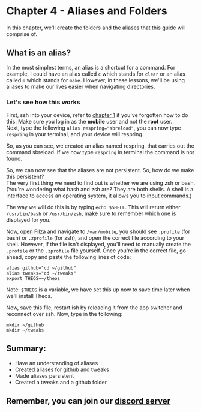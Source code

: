 # Chapter 4 - Aliases and Folders
In this chapter, we'll create the folders and the aliases that this guide will comprise of.

## What is an alias?
In the most simplest terms, an alias is a shortcut for a command. For example, I could have an alias called `c` which stands for `clear` or an alias called `m` which stands for `make`. However, in these lessons, we'll be using aliases to make our lives easier when navigating directories.

### Let's see how this works
First, ssh into your device, refer to [chapter 1](https://github.com/demhademha/tweak-development-guide/blob/master/chapter-1.md) if you've forgotten how to do this. Make sure you log in as the **mobile** user and not the **root** user.\
Next, type the following `alias respring="sbreload"`, you can now type `respring` in your terminal, and your device will respring.

So, as you can see, we created an alias named respring, that carries out the command sbreload. If we now type `respring` in terminal the command is not found.

So, we can now see that the aliases are not persistent. So, how do we make this persistent?\
The very first thing we need to find out is whether we are using zsh or bash. (You're wondering what bash and zsh are? They are both shells. A shell is a interface to access an operating system, it allows you to input commands.)

The way we will do this is by typing `echo $SHELL`.
This will return either `/usr/bin/bash` or `/usr/bin/zsh`, make sure to remember which one is displayed for you.

Now, open Filza and navigate to `/var/mobile`, you should see `.profile` (for bash) or `.zprofile` (for zsh), and open the correct file according to your shell. However, if the file isn't displayed, you'll need to manually create the `.profile` or the `.zprofile` file yourself.
Once you're in the correct file, go ahead, copy and paste the following lines of code:
```
alias github="cd ~/github"
alias tweaks="cd ~/tweaks"
export THEOS=~/theos
```
Note: `$THEOS` is a variable, we have set this up now to save time later when we'll install Theos.

Now, save this file, restart ish by reloading it from the app switcher and reconnect over ssh. Now, type in the following:
```
mkdir ~/github
mkdir ~/tweaks
```

## Summary:
* Have an understanding of aliases
* Created aliases for github and tweaks
* Made aliases persistent
* Created a tweaks and a github folder
## Remember, you can join our [discord server](https://discord.gg/nX7c4VZnBu)